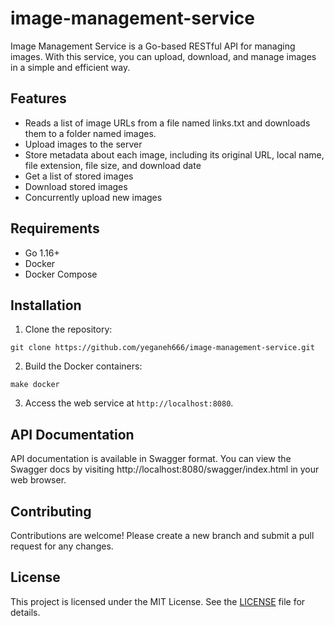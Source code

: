 # image-management-service

Image Management Service is a Go-based RESTful API for managing images. With this service, you can upload, download, and manage images in a simple and efficient way.

## Features

- Reads a list of image URLs from a file named links.txt and downloads them to a folder named images.
- Upload images to the server
- Store metadata about each image, including its original URL, local name, file extension, file size, and download date
- Get a list of stored images
- Download stored images
- Concurrently upload new images

## Requirements

- Go 1.16+
- Docker
- Docker Compose

## Installation

1. Clone the repository:

```
git clone https://github.com/yeganeh666/image-management-service.git
```

2. Build the Docker containers:

```
make docker
```

3. Access the web service at `http://localhost:8080`.

## API Documentation

API documentation is available in Swagger format. You can view the Swagger docs by visiting http://localhost:8080/swagger/index.html in your web browser.

## Contributing

Contributions are welcome! Please create a new branch and submit a pull request for any changes.

## License

This project is licensed under the MIT License. See the [LICENSE](LICENSE) file for details.
